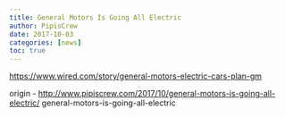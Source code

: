 ```yaml
---
title: General Motors Is Going All Electric
author: PipisCrew
date: 2017-10-03
categories: [news]
toc: true
---
```


https://www.wired.com/story/general-motors-electric-cars-plan-gm

origin - http://www.pipiscrew.com/2017/10/general-motors-is-going-all-electric/ general-motors-is-going-all-electric
